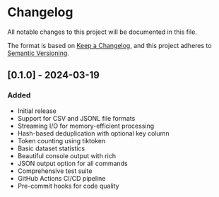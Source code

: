# Changelog

All notable changes to this project will be documented in this file.

The format is based on [Keep a Changelog](https://keepachangelog.com/en/1.0.0/),
and this project adheres to [Semantic Versioning](https://semver.org/spec/v2.0.0.html).

## [0.1.0] - 2024-03-19

### Added
- Initial release
- Support for CSV and JSONL file formats
- Streaming I/O for memory-efficient processing
- Hash-based deduplication with optional key column
- Token counting using tiktoken
- Basic dataset statistics
- Beautiful console output with rich
- JSON output option for all commands
- Comprehensive test suite
- GitHub Actions CI/CD pipeline
- Pre-commit hooks for code quality 
